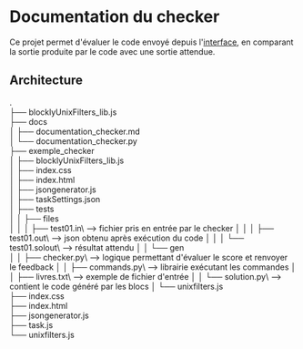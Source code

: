 # Documentation du checker

Ce projet permet d'évaluer le code envoyé depuis l'[interface](https://github.com/UnixFilters/unixfilters-franceIOI/tree/main), en comparant la sortie produite par le code avec une sortie attendue.

## Architecture

.\
├── blocklyUnixFilters_lib.js\
├── docs\
│ ├── documentation_checker.md\
│ └── documentation_checker.py\
├── exemple_checker\
│ ├── blocklyUnixFilters_lib.js\
│ ├── index.css\
│ ├── index.html\
│ ├── jsongenerator.js\
│ ├── taskSettings.json\
│ ├── tests\
│ │ ├── files\
│ │ │ ├── test01.in\ --> fichier pris en entrée par le checker
│ │ │ ├── test01.out\ --> json obtenu après exécution du code
│ │ │ └── test01.solout\ --> résultat attendu
│ │ └── gen\
│ │ ├── checker.py\ --> logique permettant d'évaluer le score et renvoyer le feedback
│ │ ├── commands.py\ --> librairie exécutant les commandes
│ │ ├── livres.txt\ --> exemple de fichier d'entrée
│ │ └── solution.py\ --> contient le code généré par les blocs
│ └── unixfilters.js\
├── index.css\
├── index.html\
├── jsongenerator.js\
├── task.js\
└── unixfilters.js

